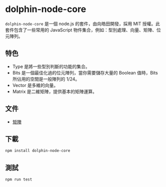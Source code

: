 # dolphin-node-core

`dolphin-node-core` 是一個 node.js 的套件，由向皓田開發，採用 MIT 授權。此套件包含了一些常用的 JavaScript 物件集合，例如：型別處理、向量、矩陣、位元陣列。

## 特色

* Type 是將一些型別判斷的功能的集合。
* Bits 是一個最佳化過的位元陣列，當你需要儲存大量的 Boolean 值時，Bits 所佔用的空間是一般陣列的 1/24。
* Vector 是多維的向量。
* Matrix 是二維矩陣，提供基本的矩陣運算。

## 文件

* [矩陣](https://leoshiang.github.io/dolphin-node-core/docs/matrix.html)

## 下載
```bash
npm install dolphin-node-core
```

## 測試
```bash
npm run test
```
